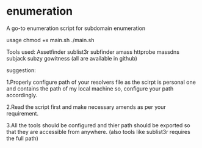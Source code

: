 # enumeration
A go-to enumeration script for subdomain enumeration

usage
chmod +x main.sh
./main.sh <path of file with domain> <export path>

Tools used:
Assetfinder
sublist3r
subfinder
amass
httprobe
massdns
subjack
subzy
gowitness
(all are available in github)

suggestion:
  
1.Properly configure path of your resolvers file as the scirpt is personal one and contains the path of my local machine 
  so, configure your path accordingly.
  
2.Read the script first and make necessary amends as per your requirement.
  
3.All the tools should be configured and thier path should be exported so that they are accessible from anywhere.
  (also tools like sublist3r requires the full path)
